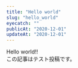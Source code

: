 ```yaml
---
title: "Hello world"
slug: "hello_world"
eyecatch: ""
publicAt: "2020-12-01"
updateAt: "2020-12-01"
---
```

Hello world!!  
この記事はテスト投稿です。
